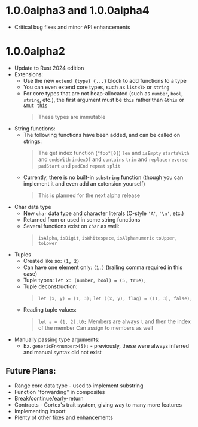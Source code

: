 # 1.0.0alpha3 and 1.0.0alpha4
* Critical bug fixes and minor API enhancements

# 1.0.0alpha2
* Update to Rust 2024 edition
* Extensions:
  - Use the new `extend {type} {...}` block to add functions to a type
  - You can even extend core types, such as `list<T>` or `string`
  - For core types that are not heap-allocated (such as `number`, `bool`, `string`, etc.), the first argument must be `this` rather than `&this` or `&mut this`
    > These types are immutable
* String functions:
  - The following functions have been added, and can be called on strings:
    > The get index function (`"foo"[0]`)
    > `len` and `isEmpty`
    > `startsWith` and `endsWith`
    > `indexOf` and `contains`
    > `trim` and `replace`
    > `reverse`
    > `padStart` and `padEnd`
    > `repeat`
    > `split`
  - Currently, there is no built-in `substring` function (though you can implement it and even add an extension yourself)
    > This is planned for the next alpha release
* Char data type
  - New `char` data type and character literals (C-style `'A'`, `'\n'`, etc.)
  - Returned from or used in some string functions
  - Several functions exist on `char` as well:
    > `isAlpha`, `isDigit`, `isWhitespace`, `isAlphanumeric`
    > `toUpper`, `toLower`
* Tuples
  - Created like so: `(1, 2)`
  - Can have one element only: `(1,)` (trailing comma required in this case)
  - Tuple types: `let x: (number, bool) = (5, true);`
  - Tuple deconstruction:
    > `let (x, y) = (1, 3);`
    > `let ((x, y), flag) = ((1, 3), false);`
  - Reading tuple values:
    > `let a = (1, 2).t0;`
    > Members are always `t` and then the index of the member
    > Can assign to members as well
* Manually passing type arguments:
  - Ex. `genericFn<number>(5);` - previously, these were always inferred and manual syntax did not exist

## Future Plans:
* Range core data type - used to implement substring
* Function "forwarding" in composites
* Break/continue/early-return
* Contracts - Cortex's trait system, giving way to many more features
* Implementing import
* Plenty of other fixes and enhancements
